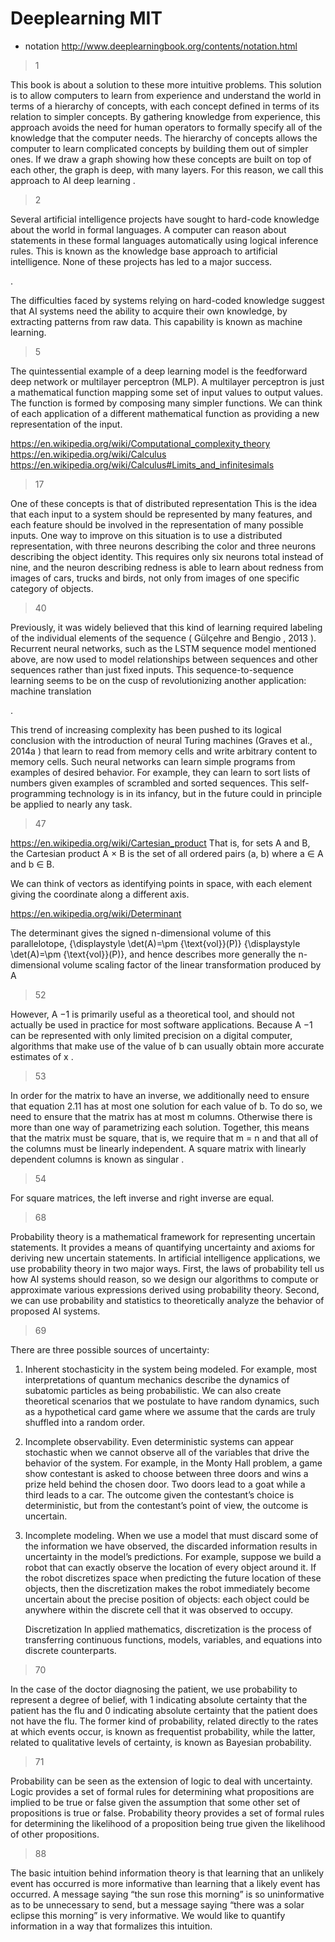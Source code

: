 # Deeplearning MIT 

* notation http://www.deeplearningbook.org/contents/notation.html

> 1

This book is about a solution to these more intuitive problems. This solution is
to allow computers to learn from experience and understand the world in terms of a
hierarchy of concepts, with each concept defined in terms of its relation to simpler
concepts. By gathering knowledge from experience, this approach avoids the need
for human operators to formally specify all of the knowledge that the computer
needs. The hierarchy of concepts allows the computer to learn complicated concepts
by building them out of simpler ones. If we draw a graph showing how these
concepts are built on top of each other, the graph is deep, with many layers. For
this reason, we call this approach to AI deep learning .


> 2

Several artificial intelligence projects have sought to hard-code knowledge about
the world in formal languages. A computer can reason about statements in these
formal languages automatically using logical inference rules. This is known as the
knowledge base approach to artificial intelligence. None of these projects has led
to a major success.

.

The difficulties faced by systems relying on hard-coded knowledge suggest
that AI systems need the ability to acquire their own knowledge, by extracting
patterns from raw data. This capability is known as machine learning.

> 5

The quintessential example of a deep learning model is the feedforward deep
network or multilayer perceptron (MLP). A multilayer perceptron is just a
mathematical function mapping some set of input values to output values. The
function is formed by composing many simpler functions. We can think of each
application of a different mathematical function as providing a new representation
of the input.



https://en.wikipedia.org/wiki/Computational_complexity_theory
https://en.wikipedia.org/wiki/Calculus
https://en.wikipedia.org/wiki/Calculus#Limits_and_infinitesimals

> 17

One of these concepts is that of distributed representation
This is the idea that each input to a system should be represented by
many features, and each feature should be involved in the representation of many
possible inputs.
One way to
improve on this situation is to use a distributed representation, with three neurons
describing the color and three neurons describing the object identity. This requires
only six neurons total instead of nine, and the neuron describing redness is able to
learn about redness from images of cars, trucks and birds, not only from images
of one specific category of objects.

> 40

Previously,
it was widely believed that this kind of learning required labeling of the individual
elements of the sequence ( Gülçehre and Bengio , 2013 ). Recurrent neural networks,
such as the LSTM sequence model mentioned above, are now used to model
relationships between sequences and other sequences rather than just fixed inputs.
This sequence-to-sequence learning seems to be on the cusp of revolutionizing
another application: machine translation

.

This trend of increasing complexity has been pushed to its logical conclusion
with the introduction of neural Turing machines (Graves et al., 2014a ) that learn
to read from memory cells and write arbitrary content to memory cells. Such
neural networks can learn simple programs from examples of desired behavior. For
example, they can learn to sort lists of numbers given examples of scrambled and
sorted sequences. This self-programming technology is in its infancy, but in the
future could in principle be applied to nearly any task.


> 47

https://en.wikipedia.org/wiki/Cartesian_product
That is, for sets A and B, the Cartesian product A × B is the set of all ordered pairs (a, b) where a ∈ A and b ∈ B. 

We can think of vectors as identifying points in space, with each element
giving the coordinate along a different axis.

https://en.wikipedia.org/wiki/Determinant

The determinant gives the signed n-dimensional volume of this parallelotope, {\displaystyle \det(A)=\pm {\text{vol}}(P)} {\displaystyle \det(A)=\pm {\text{vol}}(P)}, and hence describes more generally the n-dimensional volume scaling factor of the linear transformation produced by A


> 52

However, A −1 is primarily useful as a theoretical
tool, and should not actually be used in practice for most software applications.
Because A −1 can be represented with only limited precision on a digital computer,
algorithms that make use of the value of b can usually obtain more accurate
estimates of x .


> 53

In order for the matrix to have an inverse, we additionally need to ensure that
equation 2.11 has at most one solution for each value of b. To do so, we need to
ensure that the matrix has at most m columns. Otherwise there is more than one
way of parametrizing each solution.
Together, this means that the matrix must be square, that is, we require that
m = n and that all of the columns must be linearly independent. A square matrix
with linearly dependent columns is known as singular .


> 54

For square matrices, the left inverse and right inverse are equal.


> 68

Probability theory is a mathematical framework for representing uncertain
statements. It provides a means of quantifying uncertainty and axioms for deriving
new uncertain statements. In artificial intelligence applications, we use probability
theory in two major ways. First, the laws of probability tell us how AI systems
should reason, so we design our algorithms to compute or approximate various
expressions derived using probability theory. Second, we can use probability and
statistics to theoretically analyze the behavior of proposed AI systems.

> 69

There are three possible sources of uncertainty:

1. Inherent stochasticity in the system being modeled. For example, most
interpretations of quantum mechanics describe the dynamics of subatomic
particles as being probabilistic. We can also create theoretical scenarios that
we postulate to have random dynamics, such as a hypothetical card game
where we assume that the cards are truly shuffled into a random order.

2. Incomplete observability. Even deterministic systems can appear stochastic
when we cannot observe all of the variables that drive the behavior of the
system. For example, in the Monty Hall problem, a game show contestant is
asked to choose between three doors and wins a prize held behind the chosen
door. Two doors lead to a goat while a third leads to a car. The outcome
given the contestant’s choice is deterministic, but from the contestant’s point
of view, the outcome is uncertain.

3. Incomplete modeling. When we use a model that must discard some of
the information we have observed, the discarded information results in
uncertainty in the model’s predictions. For example, suppose we build a
robot that can exactly observe the location of every object around it. If the
robot discretizes space when predicting the future location of these objects,
then the discretization makes the robot immediately become uncertain about
the precise position of objects: each object could be anywhere within the
discrete cell that it was observed to occupy.

    Discretization
    In applied mathematics, discretization is the process of transferring continuous functions, models, variables, and equations into discrete counterparts. 


> 70

In
the case of the doctor diagnosing the patient, we use probability to represent a
degree of belief, with 1 indicating absolute certainty that the patient has the flu
and 0 indicating absolute certainty that the patient does not have the flu. The
former kind of probability, related directly to the rates at which events occur, is
known as frequentist probability, while the latter, related to qualitative levels
of certainty, is known as Bayesian probability.

> 71 

Probability can be seen as the extension of logic to deal with uncertainty. Logic
provides a set of formal rules for determining what propositions are implied to
be true or false given the assumption that some other set of propositions is true
or false. Probability theory provides a set of formal rules for determining the
likelihood of a proposition being true given the likelihood of other propositions.


> 88

The basic intuition behind information theory is that learning that an unlikely
event has occurred is more informative than learning that a likely event has
occurred. A message saying “the sun rose this morning” is so uninformative as
to be unnecessary to send, but a message saying “there was a solar eclipse this
morning” is very informative.
We would like to quantify information in a way that formalizes this intuition.
